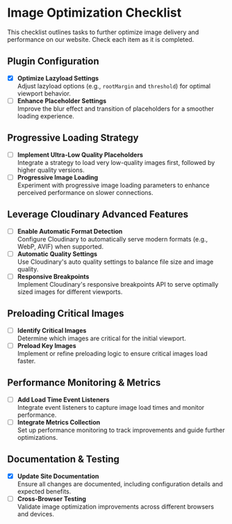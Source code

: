 # Image Optimization Checklist

This checklist outlines tasks to further optimize image delivery and performance on our website. Check each item as it is completed.

## Plugin Configuration
- [x] **Optimize Lazyload Settings**  
  Adjust lazyload options (e.g., `rootMargin` and `threshold`) for optimal viewport behavior.
- [ ] **Enhance Placeholder Settings**  
  Improve the blur effect and transition of placeholders for a smoother loading experience.

## Progressive Loading Strategy
- [ ] **Implement Ultra-Low Quality Placeholders**  
  Integrate a strategy to load very low-quality images first, followed by higher quality versions.
- [ ] **Progressive Image Loading**  
  Experiment with progressive image loading parameters to enhance perceived performance on slower connections.

## Leverage Cloudinary Advanced Features
- [ ] **Enable Automatic Format Detection**  
  Configure Cloudinary to automatically serve modern formats (e.g., WebP, AVIF) when supported.
- [ ] **Automatic Quality Settings**  
  Use Cloudinary's auto quality settings to balance file size and image quality.
- [ ] **Responsive Breakpoints**  
  Implement Cloudinary's responsive breakpoints API to serve optimally sized images for different viewports.

## Preloading Critical Images
- [ ] **Identify Critical Images**  
  Determine which images are critical for the initial viewport.
- [ ] **Preload Key Images**  
  Implement or refine preloading logic to ensure critical images load faster.

## Performance Monitoring & Metrics
- [ ] **Add Load Time Event Listeners**  
  Integrate event listeners to capture image load times and monitor performance.
- [ ] **Integrate Metrics Collection**  
  Set up performance monitoring to track improvements and guide further optimizations.

## Documentation & Testing
- [x] **Update Site Documentation**  
  Ensure all changes are documented, including configuration details and expected benefits.
- [ ] **Cross-Browser Testing**  
  Validate image optimization improvements across different browsers and devices.
